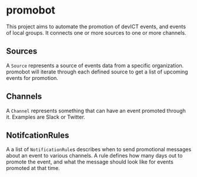 # promobot

This project aims to automate the promotion of devICT events, and events of local groups. It connects one or more sources to one or more channels.

## Sources

A `Source` represents a source of events data from a specific organization. promobot will iterate through each defined source to get a list of upcoming events for promotion.

## Channels

A `Channel` represents something that can have an event promoted through it. Examples are Slack or Twitter.

## NotifcationRules

A a list of `NotificationRule`s describes when to send promotional messages about an event to various channels. A rule defines how many days out to promote the event, and what the message should look like for events promoted at that time.
